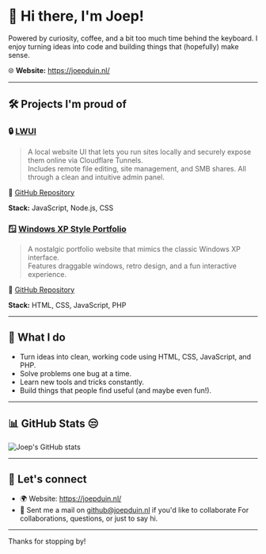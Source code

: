 # 👋 Hi there, I'm Joep!

Powered by curiosity, coffee, and a bit too much time behind the keyboard.
I enjoy turning ideas into code and building things that (hopefully) make sense.

🌐 **Website:** https://joepduin.nl/

---

## 🛠 Projects I'm proud of

### 🔒 [LWUI](https://lwui.joepduin.dev)
> A local website UI that lets you run sites locally and securely expose them online via Cloudflare Tunnels.  
Includes remote file editing, site management, and SMB shares. All through a clean and intuitive admin panel.

🔗 [GitHub Repository](https://github.com/joepduin/LWUI)

**Stack:** JavaScript, Node.js, CSS

### 🪟 [Windows XP Style Portfolio](https://portfolio.joepduin.nl)
> A nostalgic portfolio website that mimics the classic Windows XP interface.  
Features draggable windows, retro design, and a fun interactive experience.

🔗 [GitHub Repository](https://github.com/joepduin/windowsxp)

**Stack:** HTML, CSS, JavaScript, PHP

---

## 💼 What I do

- Turn ideas into clean, working code using HTML, CSS, JavaScript, and PHP.
- Solve problems one bug at a time.
- Learn new tools and tricks constantly.
- Build things that people find useful (and maybe even fun!).

---

## 📊 GitHub Stats 😒

![Joep's GitHub stats](https://github-readme-stats.vercel.app/api?username=joepduin&show_icons=true&theme=gruvbox)

---

## 🤝 Let's connect

- 🌍 Website: https://joepduin.nl/
- 💬 Sent me a mail on github@joepduin.nl if you'd like to collaborate For collaborations, questions, or just to say hi.

---

Thanks for stopping by!
